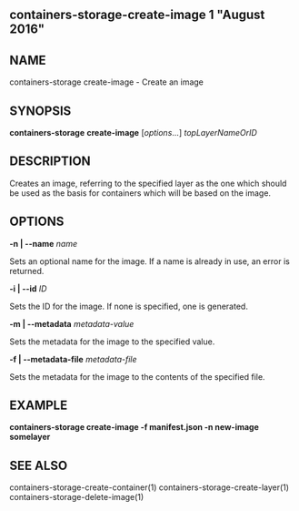 ## containers-storage-create-image 1 "August 2016"

## NAME
containers-storage create-image - Create an image

## SYNOPSIS
**containers-storage** **create-image** [*options*...] *topLayerNameOrID*

## DESCRIPTION
Creates an image, referring to the specified layer as the one which should be
used as the basis for containers which will be based on the image.

## OPTIONS
**-n | --name** *name*

Sets an optional name for the image.  If a name is already in use, an error is
returned.

**-i | --id** *ID*

Sets the ID for the image.  If none is specified, one is generated.

**-m | --metadata** *metadata-value*

Sets the metadata for the image to the specified value.

**-f | --metadata-file** *metadata-file*

Sets the metadata for the image to the contents of the specified file.

## EXAMPLE
**containers-storage create-image -f manifest.json -n new-image somelayer**

## SEE ALSO
containers-storage-create-container(1)
containers-storage-create-layer(1)
containers-storage-delete-image(1)
